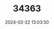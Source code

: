---
title: "34363"
category: "Aglaia spectabilis"
draft: false
date: 2024-02-22 13:03:50
languages:
  Malay: ["Langsat-langsat", "Merasam"]
  Thai: ["Tasua-bailek"]
---